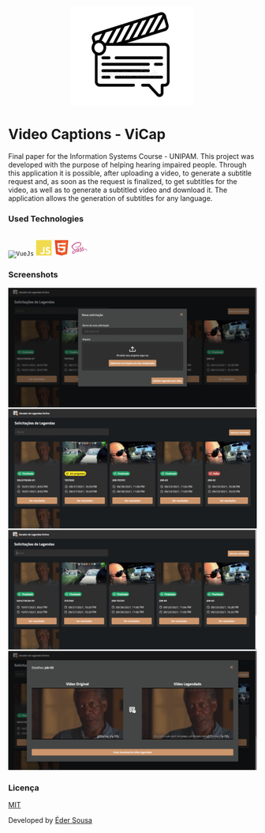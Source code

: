 <p align="center">
  <img alt="Logo - ViCap" height="200" width="250" src="src/assets/icon/favicon/icon.png">
</p>

# Video Captions - ViCap

Final paper for the Information Systems Course - UNIPAM. This project was developed with the purpose of helping hearing impaired people. Through this application it is possible, after uploading a video, to generate a subtitle request and, as soon as the request is finalized, to get subtitles for the video, as well as to generate a subtitled video and download it. The application allows the generation of subtitles for any language.

### Used Technologies
<div align="start" style="display: inline_block"><br>
  <code><img alt="VueJs" height="32" src="https://cdn.jsdelivr.net/gh/devicons/devicon/icons/vuejs/vuejs-original-wordmark.svg"></code>
  <code><img alt="JS" height="32" src="https://raw.githubusercontent.com/devicons/devicon/master/icons/javascript/javascript-plain.svg"></code>
  <code><img alt="HTML" height="32" src="https://raw.githubusercontent.com/devicons/devicon/master/icons/html5/html5-original.svg"></code>
  <code><img alt="SASS" height="32" src="https://github.com/devicons/devicon/blob/master/icons/sass/sass-original.svg"></code>
</div>

### Screenshots
<img alt="New Transcription Job Interface" src="src/assets/screenshots/nova-solicitacao.png">
<img alt="Transcription Job List" src="src/assets/screenshots/listagem-status.png">
<img alt="Transcription Job List (Finished)" src="src/assets/screenshots/listagem-solicitacoes.png">
<img alt="Transcription Job Result" src="src/assets/screenshots/resultado-solicitacao.png">

### Licença
[MIT](https://github.com/ederwms/front-vicap/blob/main/LICENSE)

Developed by [Éder Sousa](https://github.com/ederwms)
